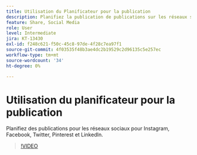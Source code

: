 ```yaml
---
title: Utilisation du Planificateur pour la publication
description: Planifiez la publication de publications sur les réseaux sociaux pour Instagram, Facebook, Twitter, Pinterest et LinkedIn
feature: Share, Social Media
role: User
level: Intermediate
jira: KT-13430
exl-id: f248c621-f50c-45c8-97de-4f28c7ea97f1
source-git-commit: 4f03535f48b3ae4dc2b19529c2d96135c5e257ec
workflow-type: tm+mt
source-wordcount: '34'
ht-degree: 0%

---
```


# Utilisation du planificateur pour la publication

Planifiez des publications pour les réseaux sociaux pour Instagram, Facebook, Twitter, Pinterest et LinkedIn.

>[!VIDEO](https://video.tv.adobe.com/v/3420242?quality=12&learn=on&hidetitle=true)
